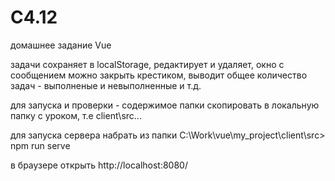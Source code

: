 # C4.12
домашнее задание Vue

задачи сохраняет в localStorage, редактирует и удаляет,
окно с сообщением можно закрыть крестиком, 
выводит общее количество задач - выполненые и невыполненные
и т.д.

для запуска и проверки -
содержимое папки скопировать в локальную папку с уроком, т.е 
client\src\...

для запуска сервера набрать из папки 
C:\Work\vue\my_project\client\src>
npm run serve

в браузере открыть  http://localhost:8080/
